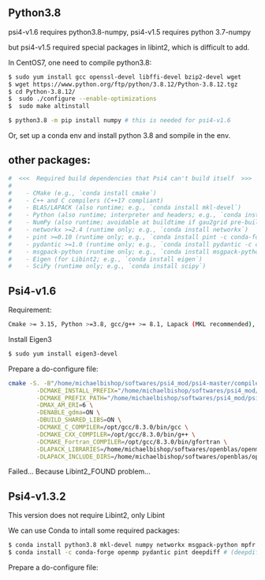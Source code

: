 ## Python3.8
psi4-v1.6 requires python3.8-numpy, psi4-v1.5 requires python 3.7-numpy

but psi4-v1.5 required special packages in libint2, which is difficult to add.

In CentOS7, one need to compile python3.8:
```bash
$ sudo yum install gcc openssl-devel libffi-devel bzip2-devel wget
$ wget https://www.python.org/ftp/python/3.8.12/Python-3.8.12.tgz
$ cd Python-3.8.12/
$  sudo ./configure --enable-optimizations 
$  sudo make altinstall

$ python3.8 -m pip install numpy # this is needed for psi4-v1.6
```

Or, set up a conda env and install python 3.8 and sompile in the env.

## other packages:
```bash
#  <<<  Required build dependencies that Psi4 can't build itself  >>>
#
#    - CMake (e.g., `conda install cmake`)
#    - C++ and C compilers (C++17 compliant)
#    - BLAS/LAPACK (also runtime; e.g., `conda install mkl-devel`)
#    - Python (also runtime; interpreter and headers; e.g., `conda install python`)
#    - NumPy (also runtime; avoidable at buildtime if gau2grid pre-built; e.g., `conda install numpy`)
#    - networkx >=2.4 (runtime only; e.g., `conda install networkx`)
#    - pint >=0.10 (runtime only; e.g., `conda install pint -c conda-forge`)
#    - pydantic >=1.0 (runtime only; e.g., `conda install pydantic -c conda-forge`)
#    - msgpack-python (runtime only; e.g., `conda install msgpack-python`)
#    - Eigen (for Libint2; e.g., `conda install eigen`)
#    - SciPy (runtime only; e.g., `conda install scipy`)
```


## Psi4-v1.6
Requirement:
```bash
Cmake >= 3.15, Python >=3.8, gcc/g++ >= 8.1, Lapack (MKL recommended), Eigen3 (required by Libint2)
```

Install Eigen3
```bash
$ sudo yum install eigen3-devel
```
Prepare a do-configure file:
```bash
cmake -S. -B"/home/michaelbishop/softwares/psi4_mod/psi4-master/compile-psi4" \
        -DCMAKE_INSTALL_PREFIX="/home/michaelbishop/softwares/psi4_mod/psi4-master/install-psi4" \
        -DCMAKE_PREFIX_PATH="/home/michaelbishop/softwares/psi4_mod/psi4-master/install-psi4/externals/install-libint" \
        -DMAX_AM_ERI=6 \
        -DENABLE_gdma=ON \
        -DBUILD_SHARED_LIBS=ON \
        -DCMAKE_C_COMPILER=/opt/gcc/8.3.0/bin/gcc \
        -DCMAKE_CXX_COMPILER=/opt/gcc/8.3.0/bin/g++ \
        -DCMAKE_Fortran_COMPILER=/opt/gcc/8.3.0/bin/gfortran \
        -DLAPACK_LIBRARIES=/home/michaelbishop/softwares/openblas/openmpi-3.1.3-gnu-8.3.0/lib/libopenblas.a \
        -DLAPACK_INCLUDE_DIRS=/home/michaelbishop/softwares/openblas/openmpi-3.1.3-gnu-8.3.0/include 

```
Failed... Because Libint2_FOUND problem...

## Psi4-v1.3.2
This version does not require Libint2, only Libint

We can use Conda to intall some required packages:
```bash
$ conda install python3.8 mkl-devel numpy networkx msgpack-python mpfr eigen # ( and cmake)
$ conda install -c conda-forge openmp pydantic pint deepdiff # (deepdiff need for v1.3.3)
```

Prepare a do-configure file:
```bash

```
